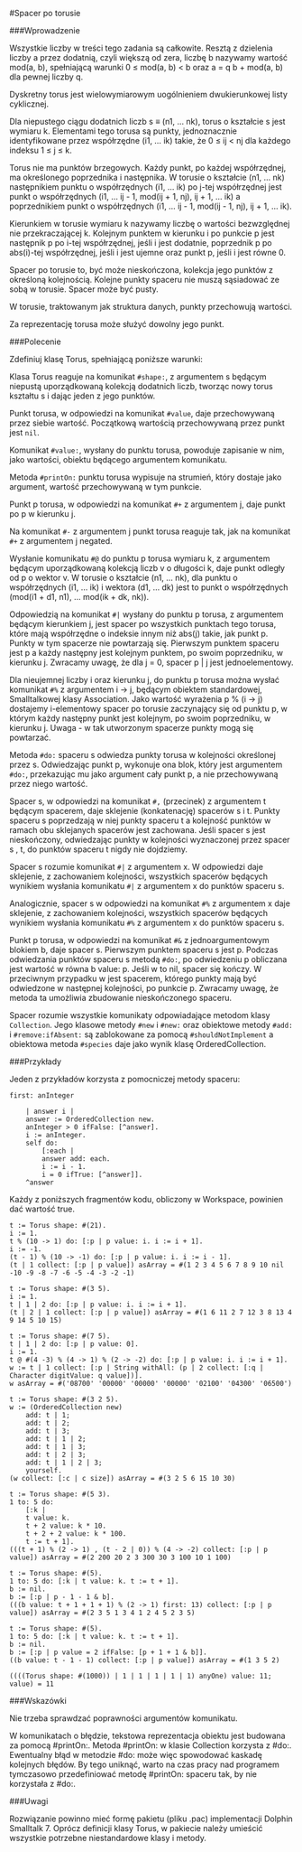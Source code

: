 #Spacer po torusie

###Wprowadzenie

Wszystkie liczby w treści tego zadania są całkowite. Resztą z dzielenia liczby a przez dodatnią, czyli większą od zera, liczbę b nazywamy wartość mod(a, b), spełniającą warunki 0 ≤ mod(a, b) < b oraz a = q b + mod(a, b) dla pewnej liczby q.

Dyskretny torus jest wielowymiarowym uogólnieniem dwukierunkowej listy cyklicznej.

Dla niepustego ciągu dodatnich liczb s ≡ (n1, … nk), torus o kształcie s jest wymiaru k. Elementami tego torusa są punkty, jednoznacznie identyfikowane przez współrzędne (i1, … ik) takie, że 0 ≤ ij < nj dla każdego indeksu 1 ≤ j ≤ k.

Torus nie ma punktów brzegowych. Każdy punkt, po każdej współrzędnej, ma określonego poprzednika i następnika. W torusie o kształcie (n1, … nk) następnikiem punktu o współrzędnych (i1, … ik) po j-tej współrzędnej jest punkt o współrzędnych (i1, … ij - 1, mod(ij + 1, nj), ij + 1, … ik) a poprzednikiem punkt o współrzędnych (i1, … ij - 1, mod(ij - 1, nj), ij + 1, … ik).

Kierunkiem w torusie wymiaru k nazywamy liczbę o wartości bezwzględnej nie przekraczającej k. Kolejnym punktem w kierunku i po punkcie p jest następnik p po i-tej współrzędnej, jeśli i jest dodatnie, poprzednik p po abs(i)-tej współrzędnej, jeśli i jest ujemne oraz punkt p, jeśli i jest równe 0.

Spacer po torusie to, być może nieskończona, kolekcja jego punktów z określoną kolejnością. Kolejne punkty spaceru nie muszą sąsiadować ze sobą w torusie. Spacer może być pusty.

W torusie, traktowanym jak struktura danych, punkty przechowują wartości.

Za reprezentację torusa może służyć dowolny jego punkt.

###Polecenie

Zdefiniuj klasę Torus, spełniającą poniższe warunki:

Klasa Torus reaguje na komunikat ```#shape:```, z argumentem s będącym niepustą uporządkowaną kolekcją dodatnich liczb, tworząc nowy torus kształtu s i dając jeden z jego punktów.

Punkt torusa, w odpowiedzi na komunikat ```#value```, daje przechowywaną przez siebie wartość. Początkową wartością przechowywaną przez punkt jest ```nil```.

Komunikat ```#value:```, wysłany do punktu torusa, powoduje zapisanie w nim, jako wartości, obiektu będącego argumentem komunikatu.

Metoda ```#printOn:``` punktu torusa wypisuje na strumień, który dostaje jako argument, wartość przechowywaną w tym punkcie.

Punkt p torusa, w odpowiedzi na komunikat ```#+``` z argumentem j, daje punkt po p w kierunku j.

Na komunikat ```#-``` z argumentem j punkt torusa reaguje tak, jak na komunikat ```#+``` z argumentem j negated.

Wysłanie komunikatu ```#@``` do punktu p torusa wymiaru k, z argumentem będącym uporządkowaną kolekcją liczb v o długości k, daje punkt odległy od p o wektor v. W torusie o kształcie (n1, … nk), dla punktu o współrzędnych (i1, … ik) i wektora (d1, … dk) jest to punkt o współrzędnych (mod(i1 + d1, n1), … mod(ik + dk, nk)).

Odpowiedzią na komunikat ```#|``` wysłany do punktu p torusa, z argumentem będącym kierunkiem j, jest spacer po wszystkich punktach tego torusa, które mają współrzędne o indeksie innym niż abs(j) takie, jak punkt p. Punkty w tym spacerze nie powtarzają się. Pierwszym punktem spaceru jest p a każdy następny jest kolejnym punktem, po swoim poprzedniku, w kierunku j. Zwracamy uwagę, że dla j = 0, spacer p | j jest jednoelementowy.

Dla nieujemnej liczby i oraz kierunku j, do punktu p torusa można wysłać komunikat ```#%``` z argumentem i -> j, będącym obiektem standardowej, Smalltalkowej klasy Association. Jako wartość wyrażenia p % (i -> j) dostajemy i-elementowy spacer po torusie zaczynający się od punktu p, w którym każdy następny punkt jest kolejnym, po swoim poprzedniku, w kierunku j. Uwaga - w tak utworzonym spacerze punkty mogą się powtarzać.

Metoda ```#do:``` spaceru s odwiedza punkty torusa w kolejności określonej przez s. Odwiedzając punkt p, wykonuje ona blok, który jest argumentem ```#do:```, przekazując mu jako argument cały punkt p, a nie przechowywaną przez niego wartość.

Spacer s, w odpowiedzi na komunikat ```#,``` (przecinek) z argumentem t będącym spacerem, daje sklejenie (konkatenację) spacerów s i t. Punkty spaceru s poprzedzają w niej punkty spaceru t a kolejność punktów w ramach obu sklejanych spacerów jest zachowana. Jeśli spacer s jest nieskończony, odwiedzając punkty w kolejności wyznaczonej przez spacer s , t, do punktów spaceru t nigdy nie dojdziemy.

Spacer s rozumie komunikat ```#|``` z argumentem x. W odpowiedzi daje sklejenie, z zachowaniem kolejności, wszystkich spacerów będących wynikiem wysłania komunikatu ```#|``` z argumentem x do punktów spaceru s.

Analogicznie, spacer s w odpowiedzi na komunikat ```#%``` z argumentem x daje sklejenie, z zachowaniem kolejności, wszystkich spacerów będących wynikiem wysłania komunikatu ```#%``` z argumentem x do punktów spaceru s.

Punkt p torusa, w odpowiedzi na komunikat ```#&``` z jednoargumentowym blokiem b, daje spacer s. Pierwszym punktem spaceru s jest p. Podczas odwiedzania punktów spaceru s metodą ```#do:```, po odwiedzeniu p obliczana jest wartość w równa b value: p. Jeśli w to nil, spacer się kończy. W przeciwnym przypadku w jest spacerem, którego punkty mają być odwiedzone w następnej kolejności, po punkcie p. Zwracamy uwagę, że metoda ta umożliwia zbudowanie nieskończonego spaceru.

Spacer rozumie wszystkie komunikaty odpowiadające metodom klasy ```Collection```. Jego klasowe metody ```#new``` i ```#new:``` oraz obiektowe metody ```#add:``` i ```#remove:ifAbsent:``` są zablokowane za pomocą ```#shouldNotImplement``` a obiektowa metoda ```#species``` daje jako wynik klasę OrderedCollection.

###Przykłady

Jeden z przykładów korzysta z pomocniczej metody spaceru:
```
first: anInteger

    | answer i |
    answer := OrderedCollection new.
    anInteger > 0 ifFalse: [^answer].
    i := anInteger.
    self do:
        [:each |
        answer add: each.
        i := i - 1.
        i = 0 ifTrue: [^answer]].
    ^answer
```
Każdy z poniższych fragmentów kodu, obliczony w Workspace, powinien dać wartość true.
```
t := Torus shape: #(21).
i := 1.
t % (10 -> 1) do: [:p | p value: i. i := i + 1].
i := -1.
(t - 1) % (10 -> -1) do: [:p | p value: i. i := i - 1].
(t | 1 collect: [:p | p value]) asArray = #(1 2 3 4 5 6 7 8 9 10 nil -10 -9 -8 -7 -6 -5 -4 -3 -2 -1)

t := Torus shape: #(3 5).
i := 1.
t | 1 | 2 do: [:p | p value: i. i := i + 1].
(t | 2 | 1 collect: [:p | p value]) asArray = #(1 6 11 2 7 12 3 8 13 4 9 14 5 10 15)

t := Torus shape: #(7 5).
t | 1 | 2 do: [:p | p value: 0].
i := 1.
t @ #(4 -3) % (4 -> 1) % (2 -> -2) do: [:p | p value: i. i := i + 1].
w := t | 1 collect: [:p | String withAll: (p | 2 collect: [:q | Character digitValue: q value])].
w asArray = #('08700' '00000' '00000' '00000' '02100' '04300' '06500')

t := Torus shape: #(3 2 5).
w := (OrderedCollection new)
    add: t | 1;
    add: t | 2;
    add: t | 3;
    add: t | 1 | 2;
    add: t | 1 | 3;
    add: t | 2 | 3;
    add: t | 1 | 2 | 3;
    yourself.
(w collect: [:c | c size]) asArray = #(3 2 5 6 15 10 30)

t := Torus shape: #(5 3).
1 to: 5 do: 
    [:k |
    t value: k.
    t + 2 value: k * 10.
    t + 2 + 2 value: k * 100.
    t := t + 1].
(((t + 1) % (2 -> 1) , (t - 2 | 0)) % (4 -> -2) collect: [:p | p value]) asArray = #(2 200 20 2 3 300 30 3 100 10 1 100)

t := Torus shape: #(5).
1 to: 5 do: [:k | t value: k. t := t + 1].
b := nil.
b := [:p | p - 1 - 1 & b].
(((b value: t + 1 + 1 + 1) % (2 -> 1) first: 13) collect: [:p | p value]) asArray = #(2 3 5 1 3 4 1 2 4 5 2 3 5)

t := Torus shape: #(5).
1 to: 5 do: [:k | t value: k. t := t + 1].
b := nil.
b := [:p | p value = 2 ifFalse: [p + 1 + 1 & b]].
((b value: t - 1 - 1) collect: [:p | p value]) asArray = #(1 3 5 2)

((((Torus shape: #(1000)) | 1 | 1 | 1 | 1 | 1) anyOne) value: 11; value) = 11
```

###Wskazówki

Nie trzeba sprawdzać poprawności argumentów komunikatu.

W komunikatach o błędzie, tekstowa reprezentacja obiektu jest budowana za pomocą #printOn:. Metoda #printOn: w klasie Collection korzysta z #do:. Ewentualny błąd w metodzie #do: może więc spowodować kaskadę kolejnych błędów. By tego uniknąć, warto na czas pracy nad programem tymczasowo przedefiniować metodę #printOn: spaceru tak, by nie korzystała z #do:.

###Uwagi

Rozwiązanie powinno mieć formę pakietu (pliku .pac) implementacji Dolphin Smalltalk 7. Oprócz definicji klasy Torus, w pakiecie należy umieścić wszystkie potrzebne niestandardowe klasy i metody.